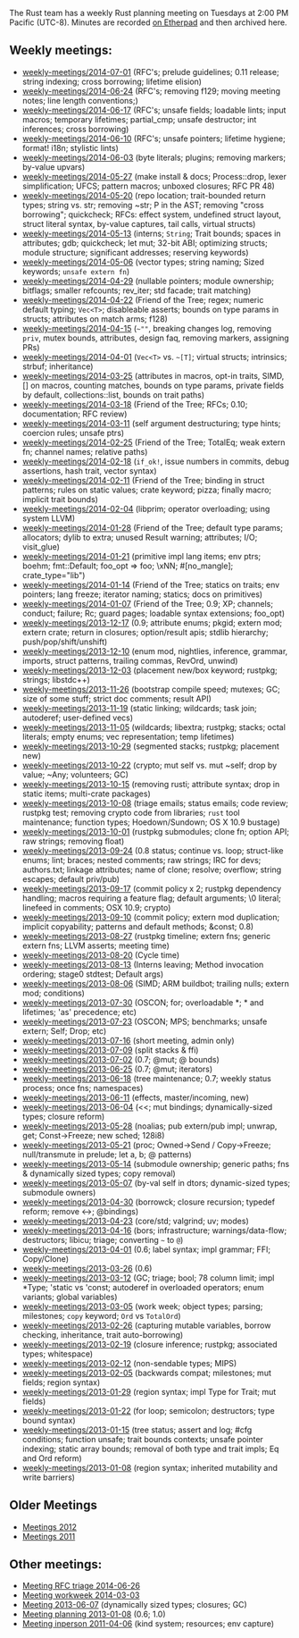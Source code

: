 The Rust team has a weekly Rust planning meeting on Tuesdays at 2:00 PM
Pacific (UTC-8). Minutes are recorded [on
Etherpad](https://etherpad.mozilla.org/Rust-meeting-weekly) and then archived
here.

## Weekly meetings:

* [weekly-meetings/2014-07-01](weekly-meetings/2014-07-01.md) (RFC's; prelude guidelines; 0.11 release; string indexing; cross borrowing; lifetime elision)
* [weekly-meetings/2014-06-24](weekly-meetings/2014-06-24.md) (RFC's; removing f129; moving meeting notes; line length conventions;)
* [weekly-meetings/2014-06-17](weekly-meetings/2014-06-17.md) (RFC's; unsafe fields; loadable lints; input macros; temporary lifetimes; partial_cmp; unsafe destructor; int inferences; cross borrowing)
* [weekly-meetings/2014-06-10](weekly-meetings/2014-06-10.md) (RFC's; unsafe pointers; lifetime hygiene; format! i18n; stylistic lints)
* [weekly-meetings/2014-06-03](weekly-meetings/2014-06-03.md) (byte literals; plugins; removing markers; by-value upvars)
* [weekly-meetings/2014-05-27](weekly-meetings/2014-05-27.md) (make install & docs; Process::drop, lexer simplification; UFCS; pattern macros; unboxed closures; RFC PR 48)
* [weekly-meetings/2014-05-20](weekly-meetings/2014-05-20.md) (repo location; trait-bounded return types; string vs. str; removing ~str; P in the AST; removing "cross borrowing"; quickcheck; RFCs: effect system, undefined struct layout, struct literal syntax, by-value captures, tail calls, virtual structs)
* [weekly-meetings/2014-05-13](weekly-meetings/2014-05-13.md) (interns; `String`; Trait bounds; spaces in attributes; gdb; quickcheck; let mut; 32-bit ABI; optimizing structs; module structure; significant addresses; reserving keywords)
* [weekly-meetings/2014-05-06](weekly-meetings/2014-05-06.md) (vector types; string naming; Sized keywords; `unsafe extern fn`)
* [weekly-meetings/2014-04-29](weekly-meetings/2014-04-29.md) (nullable pointers; module ownership; bitflags; smaller refcounts; rev_iter; std facade; trait matching)
* [weekly-meetings/2014-04-22](weekly-meetings/2014-04-22.md) (Friend of the Tree; regex; numeric default typing; `Vec<T>`; disableable asserts; bounds on type params in structs; attributes on match arms; f128)
* [weekly-meetings/2014-04-15](weekly-meetings/2014-04-15.md) (`~""`, breaking changes log, removing `priv`, mutex bounds, attributes, design faq, removing markers, assigning PRs)
* [weekly-meetings/2014-04-01](weekly-meetings/2014-04-01.md) (`Vec<T>` vs. `~[T]`; virtual structs; intrinsics; strbuf; inheritance)
* [weekly-meetings/2014-03-25](weekly-meetings/2014-03-25.md) (attributes in macros, opt-in traits, SIMD, [] on macros, counting matches, bounds on type params, private fields by default, collections::list, bounds on trait paths)
* [weekly-meetings/2014-03-18](weekly-meetings/2014-03-18.md) (Friend of the Tree; RFCs; 0.10; documentation; RFC review)
* [weekly-meetings/2014-03-11](weekly-meetings/2014-03-11.md) (self argument destructuring; type hints; coercion rules; unsafe ptrs)
* [weekly-meetings/2014-02-25](weekly-meetings/2014-02-25.md) (Friend of the Tree; TotalEq; weak extern fn; channel names; relative paths)
* [weekly-meetings/2014-02-18](weekly-meetings/2014-02-18.md) (`if_ok!`, issue numbers in commits, debug assertions, hash trait, vector syntax)
* [weekly-meetings/2014-02-11](weekly-meetings/2014-02-11.md) (Friend of the Tree; binding in struct patterns; rules on static values; crate keyword; pizza; finally macro; implicit trait bounds)
* [weekly-meetings/2014-02-04](weekly-meetings/2014-02-04.md) (libprim; operator overloading; using system LLVM)
* [weekly-meetings/2014-01-28](weekly-meetings/2014-01-28.md) (Friend of the Tree; default type params; allocators; dylib to extra; unused Result warning; attributes; I/O; visit_glue)
* [weekly-meetings/2014-01-21](weekly-meetings/2014-01-21.md) (primitive impl lang items; env ptrs; boehm; fmt::Default; foo_opt => foo; \xNN; #[no_mangle]; crate_type="lib")
* [weekly-meetings/2014-01-14](weekly-meetings/2014-01-14.md) (Friend of the Tree; statics on traits; env pointers; lang freeze; iterator naming; statics; docs on primitives)
* [weekly-meetings/2014-01-07](weekly-meetings/2014-01-07.md) (Friend of the Tree; 0.9; XP; channels; conduct; failure; Rc; guard pages; loadable syntax extensions; foo_opt)
* [weekly-meetings/2013-12-17](weekly-meetings/2013-12-17.md) (0.9; attribute enums; pkgid; extern mod; extern crate; return in closures; option/result apis; stdlib hierarchy; push/pop/shift/unshift)
* [weekly-meetings/2013-12-10](weekly-meetings/2013-12-10.md) (enum mod, nightlies, inference, grammar, imports, struct patterns, trailing commas, RevOrd, unwind)
* [weekly-meetings/2013-12-03](weekly-meetings/2013-12-03.md) (placement new/box keyword; rustpkg; strings; libstdc++)
* [weekly-meetings/2013-11-26](weekly-meetings/2013-11-26.md) (bootstrap compile speed; mutexes; GC; size of some stuff; strict doc comments; result API)
* [weekly-meetings/2013-11-19](weekly-meetings/2013-11-19.md) (static linking; wildcards; task join; autoderef; user-defined vecs)
* [weekly-meetings/2013-11-05](weekly-meetings/2013-11-05.md) (wildcards; libextra; rustpkg; stacks; octal literals; empty enums; vec representation; temp lifetimes)
* [weekly-meetings/2013-10-29](weekly-meetings/2013-10-29.md) (segmented stacks; rustpkg; placement new)
* [weekly-meetings/2013-10-22](weekly-meetings/2013-10-22.md) (crypto; mut self vs. mut ~self; drop by value; ~Any; volunteers; GC)
* [weekly-meetings/2013-10-15](weekly-meetings/2013-10-15.md) (removing rusti; attribute syntax; drop in static items; multi-crate packages)
* [weekly-meetings/2013-10-08](weekly-meetings/2013-10-08.md) (triage emails; status emails; code review; rustpkg test; removing crypto code from libraries; `rust` tool maintenance; function types; Hoedown/Sundown; OS X 10.9 bustage)
* [weekly-meetings/2013-10-01](weekly-meetings/2013-10-01.md) (rustpkg submodules; clone fn; option API; raw strings; removing float)
* [weekly-meetings/2013-09-24](weekly-meetings/2013-09-24.md) (0.8 status; continue vs. loop; struct-like enums; lint; braces; nested comments; raw strings; IRC for devs; authors.txt; linkage attributes; name of clone; resolve; overflow; string escapes; default priv/pub)
* [weekly-meetings/2013-09-17](weekly-meetings/2013-09-17.md) (commit policy x 2; rustpkg dependency handling; macros requiring a feature flag; default arguments; \0 literal; linefeed in comments; OSX 10.9; crypto)
* [weekly-meetings/2013-09-10](weekly-meetings/2013-09-10.md) (commit policy; extern mod duplication; implicit copyability; patterns and default methods; &const; 0.8)
* [weekly-meetings/2013-08-27](weekly-meetings/2013-08-27.md) (rustpkg timeline; extern fns; generic extern fns; LLVM asserts; meeting time)
* [weekly-meetings/2013-08-20](weekly-meetings/2013-08-20.md) (Cycle time)
* [weekly-meetings/2013-08-13](weekly-meetings/2013-08-13.md) (Interns leaving; Method invocation ordering; stage0 stdtest; Default args)
* [weekly-meetings/2013-08-06](weekly-meetings/2013-08-06.md) (SIMD; ARM buildbot; trailing nulls; extern mod; conditions)
* [weekly-meetings/2013-07-30](weekly-meetings/2013-07-30.md) (OSCON; for; overloadable *; * and lifetimes; 'as' precedence; etc)
* [weekly-meetings/2013-07-23](weekly-meetings/2013-07-23.md) (OSCON; MPS; benchmarks; unsafe extern; Self; Drop; etc)
* [weekly-meetings/2013-07-16](weekly-meetings/2013-07-16.md) (short meeting, admin only)
* [weekly-meetings/2013-07-09](weekly-meetings/2013-07-09.md) (split stacks & ffi)
* [weekly-meetings/2013-07-02](weekly-meetings/2013-07-02.md) (0.7; @mut; @ bounds)
* [weekly-meetings/2013-06-25](weekly-meetings/2013-06-25.md) (0.7; @mut; iterators)
* [weekly-meetings/2013-06-18](weekly-meetings/2013-06-18.md) (tree maintenance; 0.7; weekly status process; once fns; namespaces)
* [weekly-meetings/2013-06-11](weekly-meetings/2013-06-11.md) (effects, master/incoming, new)
* [weekly-meetings/2013-06-04](weekly-meetings/2013-06-04.md) (<<; mut bindings; dynamically-sized types; closure reform)
* [weekly-meetings/2013-05-28](weekly-meetings/2013-05-28.md) (noalias; pub extern/pub impl; unwrap, get; Const->Freeze; new sched; 128i8)
* [weekly-meetings/2013-05-21](weekly-meetings/2013-05-21.md) (proc; Owned->Send / Copy->Freeze; null/transmute in prelude; let a, b; @ patterns)
* [weekly-meetings/2013-05-14](weekly-meetings/2013-05-14.md) (submodule ownership; generic paths; fns & dynamically sized types; copy removal)
* [weekly-meetings/2013-05-07](weekly-meetings/2013-05-07.md) (by-val self in dtors; dynamic-sized types; submodule owners)
* [weekly-meetings/2013-04-30](weekly-meetings/2013-04-30.md) (borrowck; closure recursion; typedef reform; remove <->; @bindings)
* [weekly-meetings/2013-04-23](weekly-meetings/2013-04-23.md) (core/std; valgrind; uv; modes)
* [weekly-meetings/2013-04-16](weekly-meetings/2013-04-16.md) (bors; infrastructure; warnings/data-flow; destructors; libicu; triage; converting `~` to `@`)
* [weekly-meetings/2013-04-01](weekly-meetings/2013-04-01.md) (0.6; label syntax; impl grammar; FFI; Copy/Clone)
* [weekly-meetings/2013-03-26](weekly-meetings/2013-03-26.md) (0.6)
* [weekly-meetings/2013-03-12](weekly-meetings/2013-03-12.md) (GC; triage; bool; 78 column limit; impl *Type; 'static vs 'const; autoderef in overloaded operators; enum variants; global variables)
* [weekly-meetings/2013-03-05](weekly-meetings/2013-03-05.md) (work week; object types; parsing; milestones; `copy` keyword; `Ord` vs `TotalOrd`)
* [weekly-meetings/2013-02-26](weekly-meetings/2013-02-26.md) (capturing mutable variables, borrow checking, inheritance, trait auto-borrowing)
* [weekly-meetings/2013-02-19](weekly-meetings/2013-02-19.md) (closure inference; rustpkg; associated types; whitespace)
* [weekly-meetings/2013-02-12](weekly-meetings/2013-02-12.md) (non-sendable types; MIPS)
* [weekly-meetings/2013-02-05](weekly-meetings/2013-02-05.md) (backwards compat; milestones; mut fields; region syntax)
* [weekly-meetings/2013-01-29](weekly-meetings/2013-01-29.md) (region syntax; impl Type for Trait; mut fields)
* [weekly-meetings/2013-01-22](weekly-meetings/2013-01-22.md) (for loop; semicolon; destructors; type bound syntax)
* [weekly-meetings/2013-01-15](weekly-meetings/2013-01-15.md) (tree status; assert and log; #cfg conditions; function unsafe; trait bounds contexts; unsafe pointer indexing; static array bounds; removal of both type and trait impls; Eq and Ord reform)
* [weekly-meetings/2013-01-08](weekly-meetings/2013-01-08.md) (region syntax; inherited mutability and write barriers)

## Older Meetings

* [Meetings 2012](Meetings-2012.md)
* [Meetings 2011](Meetings-2011.md)

## Other meetings:

* [Meeting RFC triage 2014-06-26](Meeting-RFC-triage-2014-06-26.md)
* [Meeting workweek 2014-03-03](Meeting-workweek-2014-03-03.md)
* [Meeting 2013-06-07](Meeting-2013-06-07.md) (dynamically sized types; closures; GC)
* [Meeting planning 2013-01-08](Meeting-planning-2013-01-08.md) (0.6; 1.0)
* [Meeting inperson 2011-04-06](Meeting-inperson-2011-04-06.md) (kind system; resources; env capture)

